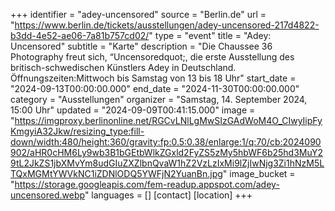 +++
identifier = "adey-uncensored"
source = "Berlin.de"
url = "https://www.berlin.de/tickets/ausstellungen/adey-uncensored-217d4822-b3dd-4e52-ae06-7a81b757cd02/"
type = "event"
title = "Adey: Uncensored"
subtitle = "Karte"
description = "Die Chaussee 36 Photography freut sich, “Uncensoredquot;, die erste Ausstellung des britisch-schwedischen Künstlers Adey in Deutschland.
Öffnungszeiten:Mittwoch bis Samstag von 13 bis 18 Uhr"
start_date = "2024-09-13T00:00:00.000"
end_date = "2024-11-30T00:00:00.000"
category = "Ausstellungen"
organizer = "Samstag, 14. September 2024, 15:00 Uhr"
updated = "2024-09-09T00:41:15.000"
image = "https://imgproxy.berlinonline.net/RGCvLNlLgMwSIzGAdWoM4O_CIwyIipFyKmgyiA32Jkw/resizing_type:fill-down/width:480/height:360/gravity:fp:0.5:0.38/enlarge:1/q:70/cb:2024090902/aHR0cHM6Ly9wb3B1bGEtbWlkZGxld2FyZS5zMy5hbWF6b25hd3MuY29tL2JkZS1jbXMvYm8udGIuZXZlbnQvaW1hZ2VzLzIxMi9lZjIwNjg3Zi1hNzM5LTQxMGMtYWVkNC1iZDNlODQ5YWFjN2YuanBn.jpg"
image_bucket = "https://storage.googleapis.com/fem-readup.appspot.com/adey-uncensored.webp"
languages = []
[contact]
[location]
+++